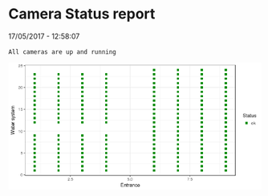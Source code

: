 Camera Status report
================
17/05/2017 - 12:58:07

    All cameras are up and running

![](camreport_files/figure-markdown_github/unnamed-chunk-2-1.png)
